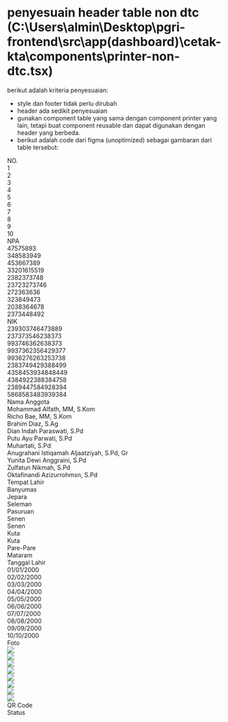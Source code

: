 # penyesuain header table non dtc (C:\Users\almin\Desktop\pgri-frontend\src\app\(dashboard)\cetak-kta\components\printer-non-dtc.tsx)

berikut adalah kriteria penyesuaian:

- style dan footer tidak perlu dirubah
- header ada sedikit penyesuaian
- gunakan component table yang sama dengan component printer yang lain, tetapi buat component reusable dan dapat digunakan dengan header yang berbeda.
- berikut adalah code dari figma (unoptimized) sebagai gambaran dari table tersebut:
<div className="self-stretch inline-flex justify-start items-start">
  <div className="inline-flex flex-col justify-start items-start">
    <div className="w-[50px] px-3 py-4 bg-[#17a3b8] inline-flex justify-start items-start gap-2.5">
      <div className="justify-start text-[#f5f7fb] text-sm font-semibold font-['Roboto']">NO.</div>
    </div>
    <div className="self-stretch h-[58px] p-2.5 inline-flex justify-center items-center gap-2.5">
      <div className="justify-start text-[#17191c] text-xs font-normal font-['Poppins']">1</div>
    </div>
    <div className="self-stretch h-[58px] p-2.5 bg-[#f5f7fb] inline-flex justify-center items-center gap-2.5">
      <div className="justify-start text-[#17191c] text-xs font-normal font-['Poppins']">2</div>
    </div>
    <div className="self-stretch h-[58px] p-2.5 inline-flex justify-center items-center gap-2.5">
      <div className="justify-start text-[#17191c] text-xs font-normal font-['Poppins']">3</div>
    </div>
    <div className="self-stretch h-[58px] p-2.5 bg-[#f5f7fb] inline-flex justify-center items-center gap-2.5">
      <div className="justify-start text-[#17191c] text-xs font-normal font-['Poppins']">4</div>
    </div>
    <div className="self-stretch h-[58px] p-2.5 inline-flex justify-center items-center gap-2.5">
      <div className="justify-start text-[#17191c] text-xs font-normal font-['Poppins']">5</div>
    </div>
    <div className="self-stretch h-[58px] p-2.5 bg-[#f5f7fb] inline-flex justify-center items-center gap-2.5">
      <div className="justify-start text-[#17191c] text-xs font-normal font-['Poppins']">6</div>
    </div>
    <div className="self-stretch h-[58px] p-2.5 inline-flex justify-center items-center gap-2.5">
      <div className="justify-start text-[#17191c] text-xs font-normal font-['Poppins']">7</div>
    </div>
    <div className="self-stretch h-[58px] p-2.5 bg-[#f5f7fb] inline-flex justify-center items-center gap-2.5">
      <div className="justify-start text-[#17191c] text-xs font-normal font-['Poppins']">8</div>
    </div>
    <div className="self-stretch h-[58px] p-2.5 inline-flex justify-center items-center gap-2.5">
      <div className="justify-start text-[#17191c] text-xs font-normal font-['Poppins']">9</div>
    </div>
    <div className="self-stretch h-[58px] p-2.5 bg-[#f5f7fb] inline-flex justify-center items-center gap-2.5">
      <div className="justify-start text-[#17191c] text-xs font-normal font-['Poppins']">10</div>
    </div>
  </div>
  <div className="w-[50px] inline-flex flex-col justify-start items-center">
    <div className="self-stretch h-12 px-2.5 py-4 bg-[#17a3b8] inline-flex justify-center items-center gap-2.5">
      <div className="w-6 h-6 relative">
        <div className="w-5 h-5 left-[2px] top-[2px] absolute outline outline-[1.50px] outline-offset-[-0.75px] outline-[#f5f7fb]" />
        <div className="w-6 h-6 left-0 top-0 absolute opacity-0 border-[1.50px] border-[#f5f7fb]" />
      </div>
    </div>
    <div className="self-stretch h-[58px] p-2.5 inline-flex justify-center items-center gap-2.5">
      <div className="w-6 h-6 relative">
        <div className="w-5 h-5 left-[2px] top-[2px] absolute bg-[#db3d35]" />
        <div className="w-[8.50px] h-[5.66px] left-[7.75px] top-[9.17px] absolute outline outline-[1.50px] outline-offset-[-0.75px] outline-white" />
        <div className="w-6 h-6 left-0 top-0 absolute opacity-0" />
      </div>
    </div>
    <div className="self-stretch h-[58px] p-2.5 bg-[#f5f7fb] inline-flex justify-center items-center gap-2.5">
      <div className="w-6 h-6 relative">
        <div className="w-5 h-5 left-[2px] top-[2px] absolute outline outline-[1.50px] outline-offset-[-0.75px] outline-[#17191c]" />
        <div className="w-6 h-6 left-0 top-0 absolute opacity-0 border-[1.50px] border-[#17191c]" />
      </div>
    </div>
    <div className="self-stretch h-[58px] p-2.5 inline-flex justify-center items-center gap-2.5">
      <div className="w-6 h-6 relative">
        <div className="w-5 h-5 left-[2px] top-[2px] absolute outline outline-[1.50px] outline-offset-[-0.75px] outline-[#17191c]" />
        <div className="w-6 h-6 left-0 top-0 absolute opacity-0 border-[1.50px] border-[#17191c]" />
      </div>
    </div>
    <div className="self-stretch h-[58px] p-2.5 bg-[#f5f7fb] inline-flex justify-center items-center gap-2.5">
      <div className="w-6 h-6 relative">
        <div className="w-5 h-5 left-[2px] top-[2px] absolute outline outline-[1.50px] outline-offset-[-0.75px] outline-[#17191c]" />
        <div className="w-6 h-6 left-0 top-0 absolute opacity-0 border-[1.50px] border-[#17191c]" />
      </div>
    </div>
    <div className="self-stretch h-[58px] p-2.5 inline-flex justify-center items-center gap-2.5">
      <div className="w-6 h-6 relative">
        <div className="w-5 h-5 left-[2px] top-[2px] absolute outline outline-[1.50px] outline-offset-[-0.75px] outline-[#17191c]" />
        <div className="w-6 h-6 left-0 top-0 absolute opacity-0 border-[1.50px] border-[#17191c]" />
      </div>
    </div>
    <div className="self-stretch h-[58px] p-2.5 bg-[#f5f7fb] inline-flex justify-center items-center gap-2.5">
      <div className="w-6 h-6 relative">
        <div className="w-5 h-5 left-[2px] top-[2px] absolute outline outline-[1.50px] outline-offset-[-0.75px] outline-[#17191c]" />
        <div className="w-6 h-6 left-0 top-0 absolute opacity-0 border-[1.50px] border-[#17191c]" />
      </div>
    </div>
    <div className="self-stretch h-[58px] p-2.5 inline-flex justify-center items-center gap-2.5">
      <div className="w-6 h-6 relative">
        <div className="w-5 h-5 left-[2px] top-[2px] absolute outline outline-[1.50px] outline-offset-[-0.75px] outline-[#17191c]" />
        <div className="w-6 h-6 left-0 top-0 absolute opacity-0 border-[1.50px] border-[#17191c]" />
      </div>
    </div>
    <div className="self-stretch h-[58px] p-2.5 bg-[#f5f7fb] inline-flex justify-center items-center gap-2.5">
      <div className="w-6 h-6 relative">
        <div className="w-5 h-5 left-[2px] top-[2px] absolute outline outline-[1.50px] outline-offset-[-0.75px] outline-[#17191c]" />
        <div className="w-6 h-6 left-0 top-0 absolute opacity-0 border-[1.50px] border-[#17191c]" />
      </div>
    </div>
    <div className="self-stretch h-[58px] p-2.5 inline-flex justify-center items-center gap-2.5">
      <div className="w-6 h-6 relative">
        <div className="w-5 h-5 left-[2px] top-[2px] absolute outline outline-[1.50px] outline-offset-[-0.75px] outline-[#17191c]" />
        <div className="w-6 h-6 left-0 top-0 absolute opacity-0 border-[1.50px] border-[#17191c]" />
      </div>
    </div>
    <div className="self-stretch h-[58px] p-2.5 bg-[#f5f7fb] inline-flex justify-center items-center gap-2.5">
      <div className="w-6 h-6 relative">
        <div className="w-5 h-5 left-[2px] top-[2px] absolute outline outline-[1.50px] outline-offset-[-0.75px] outline-[#17191c]" />
        <div className="w-6 h-6 left-0 top-0 absolute opacity-0 border-[1.50px] border-[#17191c]" />
      </div>
    </div>
  </div>
  <div className="w-[120px] inline-flex flex-col justify-start items-start">
    <div className="self-stretch p-4 bg-[#17a3b8] inline-flex justify-start items-start gap-2.5">
      <div className="justify-start text-[#f5f7fb] text-sm font-semibold font-['Roboto']">NPA</div>
    </div>
    <div className="self-stretch h-[58px] px-4 py-2.5 inline-flex justify-start items-center gap-2.5">
      <div className="flex-1 justify-start text-[#17191c] text-xs font-normal font-['Roboto']">47575893</div>
    </div>
    <div className="self-stretch h-[58px] px-4 py-2.5 bg-[#f5f7fb] inline-flex justify-start items-center gap-2.5">
      <div className="flex-1 justify-start text-[#17191c] text-xs font-normal font-['Roboto']">348583949</div>
    </div>
    <div className="self-stretch h-[58px] px-4 py-2.5 inline-flex justify-start items-center gap-2.5">
      <div className="flex-1 justify-start text-[#17191c] text-xs font-normal font-['Roboto']">453667389</div>
    </div>
    <div className="self-stretch h-[58px] px-4 py-2.5 bg-[#f5f7fb] inline-flex justify-start items-center gap-2.5">
      <div className="flex-1 justify-start text-[#17191c] text-xs font-normal font-['Roboto']">33201615519</div>
    </div>
    <div className="self-stretch h-[58px] px-4 py-2.5 inline-flex justify-start items-center gap-2.5">
      <div className="flex-1 justify-start text-[#17191c] text-xs font-normal font-['Roboto']">2382373748</div>
    </div>
    <div className="self-stretch h-[58px] px-4 py-2.5 bg-[#f5f7fb] inline-flex justify-start items-center gap-2.5">
      <div className="flex-1 justify-start text-[#17191c] text-xs font-normal font-['Roboto']">23723273746</div>
    </div>
    <div className="self-stretch h-[58px] px-4 py-2.5 inline-flex justify-start items-center gap-2.5">
      <div className="flex-1 justify-start text-[#17191c] text-xs font-normal font-['Roboto']">272363636</div>
    </div>
    <div className="self-stretch h-[58px] px-4 py-2.5 bg-[#f5f7fb] inline-flex justify-start items-center gap-2.5">
      <div className="flex-1 justify-start text-[#17191c] text-xs font-normal font-['Roboto']">323849473</div>
    </div>
    <div className="self-stretch h-[58px] px-4 py-2.5 inline-flex justify-start items-center gap-2.5">
      <div className="flex-1 justify-start text-[#17191c] text-xs font-normal font-['Roboto']">2038364678</div>
    </div>
    <div className="self-stretch h-[58px] px-4 py-2.5 bg-[#f5f7fb] inline-flex justify-start items-center gap-2.5">
      <div className="flex-1 justify-start text-[#17191c] text-xs font-normal font-['Roboto']">2373448492</div>
    </div>
  </div>
  <div className="w-40 inline-flex flex-col justify-start items-start">
    <div className="self-stretch px-2.5 py-4 bg-[#17a3b8] inline-flex justify-start items-start gap-2.5">
      <div className="justify-start text-[#f5f7fb] text-sm font-semibold font-['Roboto']">NIK</div>
    </div>
    <div className="self-stretch h-[58px] p-2.5 inline-flex justify-start items-center gap-2.5">
      <div className="flex-1 justify-start text-[#17191c] text-xs font-normal font-['Roboto']">239303746473889</div>
    </div>
    <div className="self-stretch h-[58px] p-2.5 bg-[#f5f7fb] inline-flex justify-start items-center gap-2.5">
      <div className="flex-1 justify-start text-[#17191c] text-xs font-normal font-['Roboto']">237373546238373</div>
    </div>
    <div className="self-stretch h-[58px] p-2.5 inline-flex justify-start items-center gap-2.5">
      <div className="flex-1 justify-start text-[#17191c] text-xs font-normal font-['Roboto']">993746362638373</div>
    </div>
    <div className="self-stretch h-[58px] p-2.5 bg-[#f5f7fb] inline-flex justify-start items-center gap-2.5">
      <div className="flex-1 justify-start text-[#17191c] text-xs font-normal font-['Roboto']">9937362356429377</div>
    </div>
    <div className="self-stretch h-[58px] p-2.5 inline-flex justify-start items-center gap-2.5">
      <div className="flex-1 justify-start text-[#17191c] text-xs font-normal font-['Roboto']">9936276263253738</div>
    </div>
    <div className="self-stretch h-[58px] p-2.5 bg-[#f5f7fb] inline-flex justify-start items-center gap-2.5">
      <div className="flex-1 justify-start text-[#17191c] text-xs font-normal font-['Roboto']">2383749429388499</div>
    </div>
    <div className="self-stretch h-[58px] p-2.5 inline-flex justify-start items-center gap-2.5">
      <div className="flex-1 justify-start text-[#17191c] text-xs font-normal font-['Roboto']">4358453934848449</div>
    </div>
    <div className="self-stretch h-[58px] p-2.5 bg-[#f5f7fb] inline-flex justify-start items-center gap-2.5">
      <div className="flex-1 justify-start text-[#17191c] text-xs font-normal font-['Roboto']">4384922388384758</div>
    </div>
    <div className="self-stretch h-[58px] p-2.5 inline-flex justify-start items-center gap-2.5">
      <div className="flex-1 justify-start text-[#17191c] text-xs font-normal font-['Roboto']">2389447584928394</div>
    </div>
    <div className="self-stretch h-[58px] p-2.5 bg-[#f5f7fb] inline-flex justify-start items-center gap-2.5">
      <div className="flex-1 justify-start text-[#17191c] text-xs font-normal font-['Roboto']">5868583483939384</div>
    </div>
  </div>
  <div className="flex-1 inline-flex flex-col justify-start items-start">
    <div className="self-stretch px-2.5 py-4 bg-[#17a3b8] inline-flex justify-start items-start gap-2.5">
      <div className="justify-start text-[#f5f7fb] text-sm font-semibold font-['Roboto']">Nama Anggota</div>
    </div>
    <div className="self-stretch h-[58px] p-2.5 inline-flex justify-start items-center gap-2">
      <div className="flex-1 justify-start text-[#17191c] text-xs font-normal font-['Roboto']">Mohammad Alfath, MM, S.Kom</div>
    </div>
    <div className="self-stretch h-[58px] p-2.5 bg-[#f5f7fb] inline-flex justify-start items-center gap-2">
      <div className="flex-1 justify-start text-[#17191c] text-xs font-normal font-['Roboto']">Richo Bae, MM, S.Kom</div>
    </div>
    <div className="self-stretch h-[58px] p-2.5 inline-flex justify-start items-center gap-2">
      <div className="flex-1 justify-start text-[#17191c] text-xs font-normal font-['Roboto']">Brahim Diaz, S.Ag</div>
    </div>
    <div className="self-stretch h-[58px] p-2.5 bg-[#f5f7fb] inline-flex justify-start items-center gap-2.5">
      <div className="flex-1 justify-start text-[#17191c] text-xs font-normal font-['Roboto']">Dian Indah Paraswati, S.Pd</div>
    </div>
    <div className="self-stretch h-[58px] p-2.5 inline-flex justify-start items-center gap-2.5">
      <div className="flex-1 justify-start text-[#17191c] text-xs font-normal font-['Roboto']">Putu Ayu Parwati, S.Pd</div>
    </div>
    <div className="self-stretch h-[58px] p-2.5 bg-[#f5f7fb] inline-flex justify-start items-center gap-2.5">
      <div className="flex-1 justify-start text-[#17191c] text-xs font-normal font-['Roboto']">Muhartati, S.Pd</div>
    </div>
    <div className="self-stretch h-[58px] p-2.5 inline-flex justify-start items-center gap-2.5">
      <div className="flex-1 justify-start text-[#17191c] text-xs font-normal font-['Roboto']">Anugrahani Istiqamah Aljaatziyah, S.Pd, Gr</div>
    </div>
    <div className="self-stretch h-[58px] p-2.5 bg-[#f5f7fb] inline-flex justify-start items-center gap-2.5">
      <div className="flex-1 justify-start text-[#17191c] text-xs font-normal font-['Roboto']">Yunita Dewi Anggraini, S.Pd</div>
    </div>
    <div className="self-stretch h-[58px] p-2.5 inline-flex justify-start items-center gap-2.5">
      <div className="flex-1 justify-start text-[#17191c] text-xs font-normal font-['Roboto']">Zulfatun Nikmah, S.Pd</div>
    </div>
    <div className="self-stretch h-[58px] p-2.5 bg-[#f5f7fb] inline-flex justify-start items-center gap-2.5">
      <div className="flex-1 justify-start text-[#17191c] text-xs font-normal font-['Roboto']">Oktafinandi Azizurrohmsn, S.Pd</div>
    </div>
  </div>
  <div className="flex-1 inline-flex flex-col justify-start items-start">
    <div className="self-stretch py-4 bg-[#17a3b8] inline-flex justify-start items-center gap-2.5">
      <div className="justify-start text-[#f5f7fb] text-sm font-semibold font-['Roboto']">Tempat Lahir</div>
    </div>
    <div className="self-stretch h-[58px] p-2.5 inline-flex justify-start items-center gap-2.5">
      <div className="flex-1 justify-start text-[#17191c] text-xs font-normal font-['Roboto']">Banyumas</div>
    </div>
    <div className="self-stretch h-[58px] p-2.5 bg-[#f5f7fb] inline-flex justify-start items-center gap-2.5">
      <div className="flex-1 justify-start text-[#17191c] text-xs font-normal font-['Roboto']">Jepara</div>
    </div>
    <div className="self-stretch h-[58px] p-2.5 inline-flex justify-start items-center gap-2.5">
      <div className="flex-1 justify-start text-[#17191c] text-xs font-normal font-['Roboto']">Seleman</div>
    </div>
    <div className="self-stretch h-[58px] p-2.5 bg-[#f5f7fb] inline-flex justify-start items-center gap-2.5">
      <div className="flex-1 justify-start text-[#17191c] text-xs font-normal font-['Roboto']">Pasuruan</div>
    </div>
    <div className="self-stretch h-[58px] p-2.5 inline-flex justify-start items-center gap-2.5">
      <div className="flex-1 justify-start text-[#17191c] text-xs font-normal font-['Roboto']">Senen</div>
    </div>
    <div className="self-stretch h-[58px] p-2.5 bg-[#f5f7fb] inline-flex justify-start items-center gap-2.5">
      <div className="flex-1 justify-start text-[#17191c] text-xs font-normal font-['Roboto']">Senen</div>
    </div>
    <div className="self-stretch h-[58px] p-2.5 inline-flex justify-start items-center gap-2.5">
      <div className="flex-1 justify-start text-[#17191c] text-xs font-normal font-['Roboto']">Kuta</div>
    </div>
    <div className="self-stretch h-[58px] p-2.5 bg-[#f5f7fb] inline-flex justify-start items-center gap-2.5">
      <div className="flex-1 justify-start text-[#17191c] text-xs font-normal font-['Roboto']">Kuta</div>
    </div>
    <div className="self-stretch h-[58px] p-2.5 inline-flex justify-start items-center gap-2.5">
      <div className="flex-1 justify-start text-[#17191c] text-xs font-normal font-['Roboto']">Pare-Pare</div>
    </div>
    <div className="self-stretch h-[58px] p-2.5 bg-[#f5f7fb] inline-flex justify-start items-center gap-2.5">
      <div className="flex-1 justify-start text-[#17191c] text-xs font-normal font-['Roboto']">Mataram</div>
    </div>
  </div>
  <div className="w-[150px] inline-flex flex-col justify-start items-start">
    <div className="self-stretch px-2.5 py-4 bg-[#17a3b8] inline-flex justify-start items-start gap-2.5">
      <div className="justify-start text-[#f5f7fb] text-sm font-semibold font-['Roboto']">Tanggal Lahir</div>
    </div>
    <div className="self-stretch h-[58px] p-2.5 inline-flex justify-start items-center gap-2.5">
      <div className="flex-1 justify-start text-[#17191c] text-xs font-normal font-['Roboto']">01/01/2000</div>
    </div>
    <div className="self-stretch h-[58px] p-2.5 bg-[#f5f7fb] inline-flex justify-start items-center gap-2.5">
      <div className="flex-1 justify-start text-[#17191c] text-xs font-normal font-['Roboto']">02/02/2000</div>
    </div>
    <div className="self-stretch h-[58px] p-2.5 inline-flex justify-start items-center gap-2.5">
      <div className="flex-1 justify-start text-[#17191c] text-xs font-normal font-['Roboto']">03/03/2000</div>
    </div>
    <div className="self-stretch h-[58px] p-2.5 bg-[#f5f7fb] inline-flex justify-start items-center gap-2.5">
      <div className="flex-1 justify-start text-[#17191c] text-xs font-normal font-['Roboto']">04/04/2000</div>
    </div>
    <div className="self-stretch h-[58px] p-2.5 inline-flex justify-start items-center gap-2.5">
      <div className="flex-1 justify-start text-[#17191c] text-xs font-normal font-['Roboto']">05/05/2000</div>
    </div>
    <div className="self-stretch h-[58px] p-2.5 bg-[#f5f7fb] inline-flex justify-start items-center gap-2.5">
      <div className="flex-1 justify-start text-[#17191c] text-xs font-normal font-['Roboto']">06/06/2000</div>
    </div>
    <div className="self-stretch h-[58px] p-2.5 inline-flex justify-start items-center gap-2.5">
      <div className="flex-1 justify-start text-[#17191c] text-xs font-normal font-['Roboto']">07/07/2000</div>
    </div>
    <div className="self-stretch h-[58px] p-2.5 bg-[#f5f7fb] inline-flex justify-start items-center gap-2.5">
      <div className="flex-1 justify-start text-[#17191c] text-xs font-normal font-['Roboto']">08/08/2000</div>
    </div>
    <div className="self-stretch h-[58px] p-2.5 inline-flex justify-start items-center gap-2.5">
      <div className="flex-1 justify-start text-[#17191c] text-xs font-normal font-['Roboto']">09/09/2000</div>
    </div>
    <div className="self-stretch h-[58px] p-2.5 bg-[#f5f7fb] inline-flex justify-start items-center gap-2.5">
      <div className="flex-1 justify-start text-[#17191c] text-xs font-normal font-['Roboto']">10/10/2000</div>
    </div>
  </div>
  <div className="w-[90px] inline-flex flex-col justify-start items-start">
    <div className="self-stretch px-2.5 py-4 bg-[#17a3b8] inline-flex justify-center items-start gap-2.5">
      <div className="justify-start text-[#f5f7fb] text-sm font-semibold font-['Roboto']">Foto</div>
    </div>
    <div className="self-stretch h-[58px] p-2.5 inline-flex justify-center items-center gap-2.5">
      <div className="w-6 h-6 bg-[#d3d3d3] rounded border border-[#17a3b8]" />
      <div className="w-3.5 h-3.5 relative">
        <div className="w-[5.83px] h-[5.83px] left-[4.08px] top-[1.17px] absolute outline outline-[1.50px] outline-offset-[-0.75px] outline-[#f5f7fb]" />
        <div className="w-2.5 h-[4.08px] left-[1.99px] top-[8.75px] absolute outline outline-[1.50px] outline-offset-[-0.75px] outline-[#f5f7fb]" />
        <div className="w-3.5 h-3.5 left-0 top-0 absolute opacity-0" />
      </div>
    </div>
    <div className="self-stretch h-[58px] p-2.5 bg-[#f5f7fb] inline-flex justify-center items-center gap-2.5">
      <div className="w-6 h-6 bg-white rounded border border-[#17a3b8]" />
      <img className="w-[18px] h-[18px] rounded-sm" src="https://placehold.co/18x18" />
    </div>
    <div className="self-stretch h-[58px] p-2.5 inline-flex justify-center items-center gap-2.5">
      <div className="w-6 h-6 bg-[#d3d3d3] rounded border border-[#17a3b8]" />
      <div className="w-3.5 h-3.5 relative">
        <div className="w-[5.83px] h-[5.83px] left-[4.08px] top-[1.17px] absolute outline outline-[1.50px] outline-offset-[-0.75px] outline-[#f5f7fb]" />
        <div className="w-2.5 h-[4.08px] left-[1.99px] top-[8.75px] absolute outline outline-[1.50px] outline-offset-[-0.75px] outline-[#f5f7fb]" />
        <div className="w-3.5 h-3.5 left-0 top-0 absolute opacity-0" />
      </div>
    </div>
    <div className="self-stretch h-[58px] p-2.5 bg-[#f5f7fb] inline-flex justify-center items-center gap-2.5">
      <div className="w-6 h-6 bg-white rounded border border-[#17a3b8]" />
      <img className="w-[18px] h-[18px] rounded-sm" src="https://placehold.co/18x18" />
    </div>
    <div className="self-stretch h-[58px] p-2.5 inline-flex justify-center items-center gap-2.5">
      <div className="w-6 h-6 bg-white rounded border border-[#17a3b8]" />
      <img className="w-[18px] h-[18px] rounded-sm" src="https://placehold.co/18x18" />
    </div>
    <div className="self-stretch h-[58px] p-2.5 bg-[#f5f7fb] inline-flex justify-center items-center gap-2.5">
      <div className="w-6 h-6 bg-white rounded border border-[#17a3b8]" />
      <img className="w-[18px] h-[18px] rounded-sm" src="https://placehold.co/18x18" />
    </div>
    <div className="self-stretch h-[58px] p-2.5 inline-flex justify-center items-center gap-2.5">
      <div className="w-6 h-6 bg-white rounded border border-[#17a3b8]" />
      <img className="w-[18px] h-[18px] rounded-sm" src="https://placehold.co/18x18" />
    </div>
    <div className="self-stretch h-[58px] p-2.5 bg-[#f5f7fb] inline-flex justify-center items-center gap-2.5">
      <div className="w-6 h-6 bg-white rounded border border-[#17a3b8]" />
      <img className="w-[18px] h-[18px] rounded-sm" src="https://placehold.co/18x18" />
    </div>
    <div className="self-stretch h-[58px] p-2.5 inline-flex justify-center items-center gap-2.5">
      <div className="w-6 h-6 bg-white rounded border border-[#17a3b8]" />
      <img className="w-[18px] h-[18px] rounded-sm" src="https://placehold.co/18x18" />
    </div>
    <div className="self-stretch h-[58px] p-2.5 bg-[#f5f7fb] inline-flex justify-center items-center gap-2.5">
      <div className="w-6 h-6 bg-white rounded border border-[#17a3b8]" />
      <img className="w-[18px] h-[18px] rounded-sm" src="https://placehold.co/18x18" />
    </div>
  </div>
  <div className="w-[100px] inline-flex flex-col justify-start items-start">
    <div className="self-stretch px-2.5 py-4 bg-[#17a3b8] inline-flex justify-center items-center gap-2.5">
      <div className="justify-start text-[#f5f7fb] text-sm font-semibold font-['Roboto']">QR Code</div>
    </div>
    <div className="self-stretch h-[58px] p-2.5 inline-flex justify-center items-center gap-2.5">
      <div className="w-6 h-6 relative rounded outline outline-1 outline-offset-[-1px] outline-[#17a3b8] overflow-hidden">
        <div className="w-[18px] h-[18px] left-[3px] top-[3px] absolute bg-[#17191c]" />
      </div>
    </div>
    <div className="self-stretch h-[58px] p-2.5 bg-[#f5f7fb] inline-flex justify-center items-center gap-2.5">
      <div className="w-6 h-6 relative rounded outline outline-1 outline-offset-[-1px] outline-[#17a3b8] overflow-hidden">
        <div className="w-[18px] h-[18px] left-[3px] top-[3px] absolute bg-[#17191c]" />
      </div>
    </div>
    <div className="self-stretch h-[58px] p-2.5 inline-flex justify-center items-center gap-2.5">
      <div className="w-6 h-6 relative rounded outline outline-1 outline-offset-[-1px] outline-[#17a3b8] overflow-hidden">
        <div className="w-[18px] h-[18px] left-[3px] top-[3px] absolute bg-[#17191c]" />
      </div>
    </div>
    <div className="self-stretch h-[58px] p-2.5 bg-[#f5f7fb] inline-flex justify-center items-center gap-2.5">
      <div className="w-6 h-6 relative rounded outline outline-1 outline-offset-[-1px] outline-[#17a3b8] overflow-hidden">
        <div className="w-[18px] h-[18px] left-[3px] top-[3px] absolute bg-[#17191c]" />
      </div>
    </div>
    <div className="self-stretch h-[58px] p-2.5 inline-flex justify-center items-center gap-2.5">
      <div className="w-6 h-6 relative rounded outline outline-1 outline-offset-[-1px] outline-[#17a3b8] overflow-hidden">
        <div className="w-[18px] h-[18px] left-[3px] top-[3px] absolute bg-[#17191c]" />
      </div>
    </div>
    <div className="self-stretch h-[58px] p-2.5 bg-[#f5f7fb] inline-flex justify-center items-center gap-2.5">
      <div className="w-6 h-6 relative rounded outline outline-1 outline-offset-[-1px] outline-[#17a3b8] overflow-hidden">
        <div className="w-[18px] h-[18px] left-[3px] top-[3px] absolute bg-[#17191c]" />
      </div>
    </div>
    <div className="self-stretch h-[58px] p-2.5 inline-flex justify-center items-center gap-2.5">
      <div className="w-6 h-6 relative rounded outline outline-1 outline-offset-[-1px] outline-[#17a3b8] overflow-hidden">
        <div className="w-[18px] h-[18px] left-[3px] top-[3px] absolute bg-[#17191c]" />
      </div>
    </div>
    <div className="self-stretch h-[58px] p-2.5 bg-[#f5f7fb] inline-flex justify-center items-center gap-2.5">
      <div className="w-6 h-6 relative rounded outline outline-1 outline-offset-[-1px] outline-[#17a3b8] overflow-hidden">
        <div className="w-[18px] h-[18px] left-[3px] top-[3px] absolute bg-[#17191c]" />
      </div>
    </div>
    <div className="self-stretch h-[58px] p-2.5 inline-flex justify-center items-center gap-2.5">
      <div className="w-6 h-6 relative rounded outline outline-1 outline-offset-[-1px] outline-[#17a3b8] overflow-hidden">
        <div className="w-[18px] h-[18px] left-[3px] top-[3px] absolute bg-[#17191c]" />
      </div>
    </div>
    <div className="self-stretch h-[58px] p-2.5 bg-[#f5f7fb] inline-flex justify-center items-center gap-2.5">
      <div className="w-6 h-6 relative rounded outline outline-1 outline-offset-[-1px] outline-[#17a3b8] overflow-hidden">
        <div className="w-[18px] h-[18px] left-[3px] top-[3px] absolute bg-[#17191c]" />
      </div>
    </div>
  </div>
  <div className="inline-flex flex-col justify-start items-start">
    <div className="self-stretch px-2.5 py-4 bg-[#17a3b8] inline-flex justify-center items-center gap-2.5">
      <div className="justify-start text-[#f5f7fb] text-sm font-semibold font-['Roboto']">Status</div>
    </div>
    <div className="self-stretch h-[58px] p-2.5 inline-flex justify-center items-center gap-2">
      <div className="w-[18px] h-[18px] relative overflow-hidden">
        <div className="w-[15px] h-[15px] left-[1.50px] top-[1.50px] absolute bg-[#ff0000]" />
      </div>
    </div>
    <div className="self-stretch h-[58px] p-2.5 bg-[#f5f7fb] inline-flex justify-center items-center gap-2">
      <div className="w-[18px] h-[18px] relative overflow-hidden">
        <div className="w-[15px] h-[15px] left-[1.50px] top-[1.50px] absolute bg-[#17a3b8]" />
      </div>
    </div>
    <div className="self-stretch h-[58px] p-2.5 inline-flex justify-center items-center gap-2">
      <div className="w-[18px] h-[18px] relative overflow-hidden">
        <div className="w-[15px] h-[15px] left-[1.50px] top-[1.50px] absolute bg-[#ff0000]" />
      </div>
    </div>
    <div className="self-stretch h-[58px] p-2.5 bg-[#f5f7fb] inline-flex justify-center items-center gap-2">
      <div className="w-[18px] h-[18px] relative overflow-hidden">
        <div className="w-[15px] h-[15px] left-[1.50px] top-[1.50px] absolute bg-[#17a3b8]" />
      </div>
    </div>
    <div className="self-stretch h-[58px] p-2.5 inline-flex justify-center items-center gap-2">
      <div className="w-[18px] h-[18px] relative overflow-hidden">
        <div className="w-[15px] h-[15px] left-[1.50px] top-[1.50px] absolute bg-[#17a3b8]" />
      </div>
    </div>
    <div className="self-stretch h-[58px] p-2.5 bg-[#f5f7fb] inline-flex justify-center items-center gap-2">
      <div className="w-[18px] h-[18px] relative overflow-hidden">
        <div className="w-[15px] h-[15px] left-[1.50px] top-[1.50px] absolute bg-[#17a3b8]" />
      </div>
    </div>
    <div className="self-stretch h-[58px] p-2.5 inline-flex justify-center items-center gap-2">
      <div className="w-[18px] h-[18px] relative overflow-hidden">
        <div className="w-[15px] h-[15px] left-[1.50px] top-[1.50px] absolute bg-[#17a3b8]" />
      </div>
    </div>
    <div className="self-stretch h-[58px] p-2.5 bg-[#f5f7fb] inline-flex justify-center items-center gap-2">
      <div className="w-[18px] h-[18px] relative overflow-hidden">
        <div className="w-[15px] h-[15px] left-[1.50px] top-[1.50px] absolute bg-[#17a3b8]" />
      </div>
    </div>
    <div className="self-stretch h-[58px] p-2.5 inline-flex justify-center items-center gap-2">
      <div className="w-[18px] h-[18px] relative overflow-hidden">
        <div className="w-[15px] h-[15px] left-[1.50px] top-[1.50px] absolute bg-[#17a3b8]" />
      </div>
    </div>
    <div className="self-stretch h-[58px] p-2.5 bg-[#f5f7fb] inline-flex justify-center items-center gap-2">
      <div className="w-[18px] h-[18px] relative overflow-hidden">
        <div className="w-[15px] h-[15px] left-[1.50px] top-[1.50px] absolute bg-[#17a3b8]" />
      </div>
    </div>
  </div>
</div>
